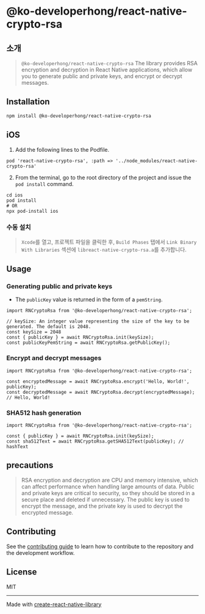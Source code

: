 # @ko-developerhong/react-native-crypto-rsa

## 소개
>`@ko-developerhong/react-native-crypto-rsa` The library provides RSA encryption and decryption in React Native applications, which allow you to generate public and private keys, and encrypt or decrypt messages.

## Installation

```sh
npm install @ko-developerhong/react-native-crypto-rsa
```

## iOS
1. Add the following lines to the Podfile.
```Podfile
pod 'react-native-crypto-rsa', :path => '../node_modules/react-native-crypto-rsa'
```
2. From the terminal, go to the root directory of the project and issue the `pod install` command.
```shell
cd ios
pod install
# OR
npx pod-install ios
```
### 수동 설치
> `Xcode`를 열고, 프로젝트 파일을 클릭한 후, `Build Phases` 탭에서 `Link Binary With Libraries` 섹션에 `libreact-native-crypto-rsa.a`를 추가합니다.

## Usage

### Generating public and private keys
- The `publicKey` value is returned in the form of a `pemString`.
```tsx
import RNCryptoRsa from '@ko-developerhong/react-native-crypto-rsa';

// keySize: An integer value representing the size of the key to be generated. The default is 2048.
const keySize = 2048
const { publicKey } = await RNCryptoRsa.init(keySize);
const publicKeyPemString = await RNCryptoRsa.getPublicKey();
```

### Encrypt and decrypt messages
```tsx
import RNCryptoRsa from '@ko-developerhong/react-native-crypto-rsa';

const encryptedMessage = await RNCryptoRsa.encrypt('Hello, World!', publicKey);
const decryptedMessage = await RNCryptoRsa.decrypt(encryptedMessage); // Hello, World!
```

### SHA512 hash generation
```tsx
import RNCryptoRsa from '@ko-developerhong/react-native-crypto-rsa';

const { publicKey } = await RNCryptoRsa.init(keySize);
const sha512Text = await RNCryptoRsa.getSHA512Text(publicKey); // hashText
```

## precautions
> RSA encryption and decryption are CPU and memory intensive, which can affect performance when handling large amounts of data.
> Public and private keys are critical to security, so they should be stored in a secure place and deleted if unnecessary.
> The public key is used to encrypt the message, and the private key is used to decrypt the encrypted message.

## Contributing

See the [contributing guide](CONTRIBUTING.md) to learn how to contribute to the repository and the development workflow.

## License

MIT

---

Made with [create-react-native-library](https://github.com/callstack/react-native-builder-bob)
